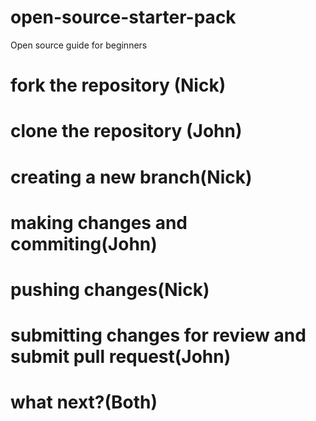 # open-source-starter-pack
Open source guide for beginners


# fork the repository (Nick)

# clone the repository (John)

# creating a new branch(Nick)

# making changes and commiting(John)

# pushing changes(Nick)

# submitting changes for review and submit pull request(John)

# what next?(Both)
